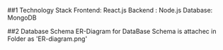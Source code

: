 ##1 Technology Stack
Frontend: React.js
Backend : Node.js
Database: MongoDB

##2 Database Schema
ER-Diagram for DataBase Schema is attachec in Folder as 'ER-diagram.png'

